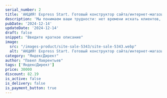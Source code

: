 ```yaml
---
serial_number: 2
title: 'АКЦИЯ! Express Start. Готовый конструктор сайта/интернет-магазина.'
description: 'Мы понимаем ваши трудности: нет времени искать клиентов, ограниченный бюджет, отсутствие заявок в бизнес. Поэтому мы предлагаем решение, которое работает! Что вы получаете: Сайт — без лишних затрат. Быстрая настройка рекламы на специальных условиях — привлечение клиентов с первого дня. Экономия времени и реальный эффект — заявки поступают уже через сутки. ⚡Успевайте оставить заявку сейчас, и ваш бизнес начнет приносить прибыль уже завтра.'
pubDate: '2024-12-14'
updateDate: '2024-12-14'
draft: false
snippet: "Введите краткое описание"
image:
  src: "/images-product/site-sale-5343/site-sale-5343.webp"
  alt: "АКЦИЯ! Express Start. Готовый конструктор сайта/интернет-магазина+настройка рекламы (МК) в Яндекс Директ."
category: "ЯндексДирект"
author: "Павел Лаврентьев"
tags: ['ЯндексДирект']
price: 30000
discount: 82.19
is_active: false
is_delivery: false
is_payment_button: true
---
```



